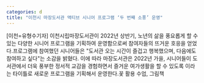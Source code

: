 ```yaml
---
categories: d
title: "이천시 마장도서관 액티브 시니어 프로그램 ‘두 번째 소풍’ 운영"
---
```

[이천=유형수기자] 이천시립마장도서관이 2022년 상반기, 노년의 삶을 풍요롭게 할 수 있는 다양한 시니어 프로그램을 기획하여 운영함으로써 참여자들의 뜨거운 호응을 얻었다.프로그램에 참여했던 시니어들은 "도서관 오는 시간이 즐겁고 행복했으며, 다음에도 참여하고 싶다"는 소감을 밝혔다. 이에 따라 마장도서관은 2022년 가을, 시니어들이 도서관에서 더욱 풍부한 정서적 교감을 경험하면서 즐거운 여가생활을 할 수 있도록  이라는 타이틀로 새로운 프로그램을 기획해서 운영한다.꽃 활용 수업, 그림책